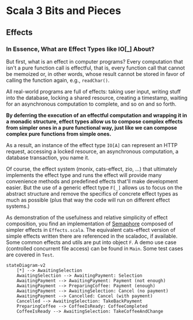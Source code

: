 # Scala 3 Bits and Pieces

## Effects

### In Essence, What are Effect Types like IO[_] About?

But first, what is an effect in computer programs? Every computation that isn't a pure function call
is effectful, that is, every function call that cannot be memoized or, in other words, whose result cannot
be stored in favor of calling the function again, e.g., `readChar()`.

All real-world programs are full of effects: taking user input, writing stuff into
the database, locking a shared resource, creating a timestamp, waiting for an asynchronous
computation to complete, and so on and so forth.

**By deferring the execution of an effectful computation and wrapping it in a monadic structure,
effect types allow us to compose complex effects from simpler ones in a pure functional way,
just like we can compose complex pure functions from simple ones.**

As a result, an instance of the effect type `IO[A]` can represent an HTTP request,
accessing a locked resource, an asynchronous computation, a database transaction, you name it.

Of course, the effect system (monix, cats-effect, zio, ...) that ultimately implements
the effect type and runs the effect will provide many convenience methods and
predefined effects that'll make development easier. But the use of a generic effect type `F[_]`
allows us to focus on the abstract structure and remove the specifics of concrete effect
types as much as possible (plus that way the code will run on different effect systems.)

As demonstration of the usefulness and relative simplicity of effect composition, 
you find an implementation of [Semaphore](https://en.wikipedia.org/wiki/Semaphore_(programming))
composed of simpler effects in `Effects.scala`.  The equivalent cats-effect version
of simple effects written there are referenced in the scaladoc, if available.
Some common effects and utils are put into object `F`.
A demo use case (controlled concurrent file access) can be found in `Main`. Some
test cases are covered in `Test`.


```mermaid
stateDiagram-v2
    [*] --> AwaitingSelection
    AwaitingSelection --> AwaitingPayment: Selection
    AwaitingPayment --> AwaitingPayment: Payment (not enough)
    AwaitingPayment --> PreparingCoffee: Payment (enough)
    AwaitingPayment --> AwaitingSelection: Cancel (no payment)
    AwaitingPayment --> Cancelled: Cancel (with payment)
    Cancelled --> AwaitingSelection: TakeBackPayment
    PreparingCoffee --> CoffeeIsReady: CoffeeCompleted
    CoffeeIsReady --> AwaitingSelection: TakeCoffeeAndChange
```
